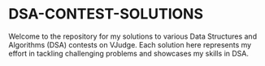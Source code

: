 # DSA-CONTEST-SOLUTIONS
Welcome to the repository for my solutions to various Data Structures and Algorithms (DSA) contests on VJudge. Each solution here represents my effort in tackling challenging problems and showcases my skills in DSA.
